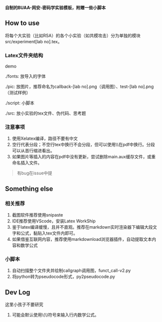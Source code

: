 **自制的BUAA-网安-密码学实验模板，附赠一些小脚本**

## How to use

将每个大实验（比如RSA）的各个小实验（如共模攻击）分为单独的模块 src/experiment[lab no].tex。

### Latex文件夹结构

demo

./fonts: 放导入的字体

./pic: 放图片，推荐命名为callback-[lab no].png（调用图）、test-[lab no].png（测试样例）

./script: 小脚本

./src: 放小实验的tex文件、伪代码、思考题

### 注意事项

1. 使用Xelatex编译，路径不要有中文
2. 空行代表分段；不空行tex中换行不会分段，但可以使用\\\\在pdf中换行。分段可以从首行缩进看出。
3. 如果图片等插入的内容在pdf中没有更新，尝试删除main.aux缓存文件，或重命名插入文件。

> 有bug在issue中提

## Something else

### 相关推荐

1. 截图软件推荐使用snipaste
2. IDE推荐使用VScode，安装Latex WorkShip
3. 鉴于latex编译缓慢，且并不直观。推荐在markdown实时渲染器下编辑大段文字和公式，黏贴入tex文件内即可。
4. 如果借鉴互联网内容，推荐使用markdownload浏览器插件，自动提取文本内容和数学公式

### 小脚本

1. 自动扫描整个文件夹并绘制callgraph调用图，funct_call-v2.py
2. 将python转为pseudocode形式，py2pseudocode.py


## Dev Log

这里小孩子不要研究
1. 可能会默认使用\\(\\)符号来输入行内数学公式。
